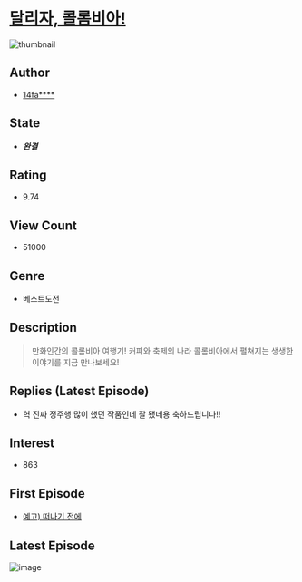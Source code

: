 # [달리자, 콜롬비아!](https://comic.naver.com/bestChallenge/list?titleId=346422)
![thumbnail](https://image-comic.pstatic.net/user_contents_data/challenge_comic/2011/08/11/95026/thumbnail_title_14faith_204753_.jpg)

## Author
- [14fa****](https://comic.naver.com/artistTitle?id=95026)

## State
- ***완결***

## Rating
- 9.74

## View Count
- 51000

## Genre
- 베스트도전

## Description
> 만화인간의 콜롬비아 여행기! 커피와 축제의 나라 콜롬비아에서 펼쳐지는 생생한 이야기를 지금 만나보세요!

## Replies (Latest Episode)
- 헉 진짜 정주행 많이 했던 작품인데 잘 됐네용 축하드립니다!!

## Interest
- 863

## First Episode
- [예고) 떠나기 전에](https://comic.naver.com/bestChallenge/detail?titleId=346422&no=1)

## Latest Episode
![image](https://image-comic.pstatic.net/user_contents_data/challenge_comic/2020/10/15/95026/upload_7161057870416602163.jpeg)
